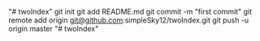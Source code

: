 "# twoIndex"  git init git add README.md git commit -m "first commit" git remote add origin git@github.com:simpleSky12/twoIndex.git git push -u origin master
"# twoIndex" 
